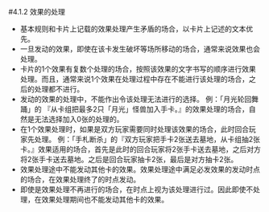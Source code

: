 #4.1.2        效果的处理
* 基本规则和卡片上记载的效果处理产生矛盾的场合，以卡片上记述的文本优先。
* 一旦发动的效果，即使在该卡发生破坏等场所移动的场合，通常来说效果也会处理。
* 卡片的1个效果有复数个处理的场合，按照该效果的文字书写的顺序进行效果处理。而且，通常来说1个效果在处理过程中存在不能进行该处理的场合，之后的处理都不进行。
* 发动的效果的处理中，不能作出令该处理无法进行的选择。
例：「月光轮回舞踊」的 『从卡组把最多2只「月光」怪兽加入手卡。』的效果处理的场合，自然是无法选择加入0张的处理的。
* 在1个效果处理时，如果是双方玩家需要同时处理该效果的场合，此时回合玩家先处理。
例：「手札断杀」的『双方玩家把手卡2张送去墓地，从卡组抽2张卡。』效果适用的场合，首先是此时的回合玩家将2张手卡送去墓地，之后对方将2张手卡送去墓地。之后是回合玩家抽卡2张，最后是对方抽卡2张。
* 效果处理途中不能发动其他卡的效果。效果处理途中满足必发效果的发动时点的场合，在效果处理终了的时点发动。
* 即使是效果处理不再进行的场合，在时点上视为该处理进行过。因此即使不处理，在效果处理期间也不能发动其他卡的效果。
